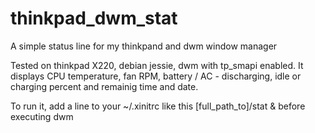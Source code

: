 # thinkpad_dwm_stat
A simple status line for my thinkpand and dwm window manager

Tested on thinkpad X220, debian jessie, dwm with tp_smapi enabled.
It displays CPU temperature, fan RPM, battery / AC - discharging, idle or charging percent and remainig time and date.

To run it, add a line to your ~/.xinitrc like this
[full_path_to]/stat &
before executing dwm
